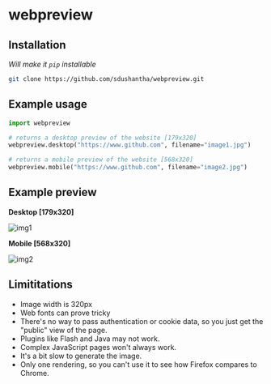 # webpreview

Installation
----
*Will make it ```pip``` installable*
```bash
git clone https://github.com/sdushantha/webpreview.git
```

Example usage
----
```python
import webpreview

# returns a desktop preview of the website [179x320]
webpreview.desktop("https://www.github.com", filename="image1.jpg")

# returns a mobile preview of the website [568x320]
webpreview.mobile("https://www.github.com", filename="image2.jpg")
```
Example preview
----
**Desktop [179x320]**

![img1](https://user-images.githubusercontent.com/27065646/36830391-bf6aa646-1d23-11e8-994f-266bfd75d4e8.jpg "Desktop")

**Mobile [568x320]**

![img2](https://user-images.githubusercontent.com/27065646/36830450-effb5d8c-1d23-11e8-8887-56ce78178ce9.jpg "mobile")

Limititations
----
- Image width is 320px
- Web fonts can prove tricky
- There's no way to pass authentication or cookie data, so you just get the "public" view of the page.
- Plugins like Flash and Java may not work.
- Complex JavaScript pages won't always work.
- It's a bit slow to generate the image.
- Only one rendering, so you can't use it to see how Firefox compares to Chrome.
